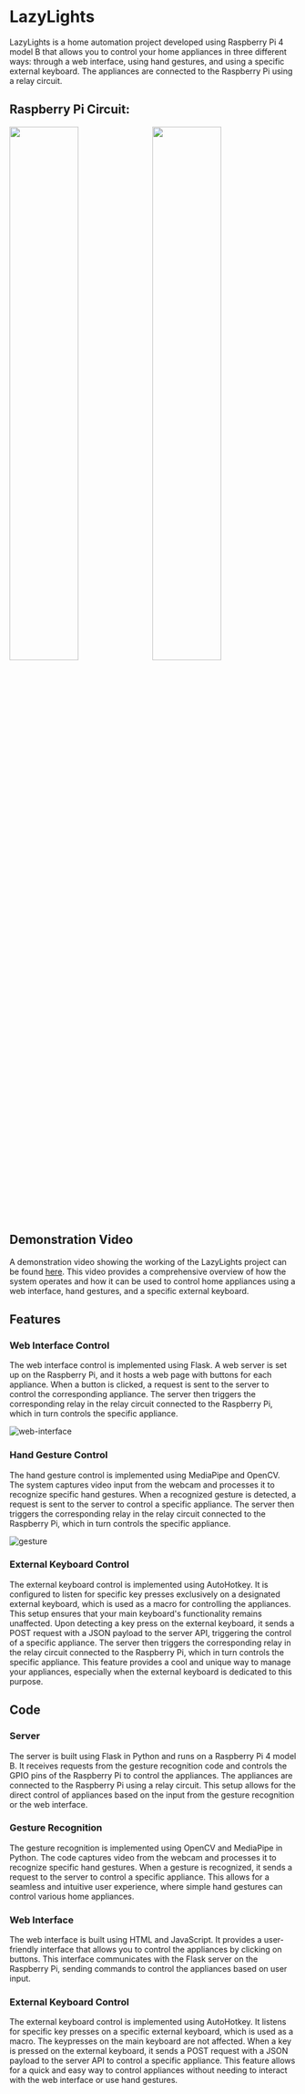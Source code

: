 # LazyLights
LazyLights is a home automation project developed using Raspberry Pi 4 model B that allows you to control your home appliances in three different ways: through a web interface, using hand gestures, and using a specific external keyboard. The appliances are connected to the Raspberry Pi using a relay circuit.

## Raspberry Pi Circuit:
<p>
<img src="https://github.com/BlurryFace04/LazyLights/assets/64888928/6cdca357-bf3d-403e-a836-5f66841bf46c" width="49%" height="49%" />
<img src="https://github.com/BlurryFace04/LazyLights/assets/64888928/009b9a30-80bf-4e08-b838-03c92f31509c" width="49%" height="49%" />
<p>

## Demonstration Video
A demonstration video showing the working of the LazyLights project can be found [here](https://www.loom.com/share/fbee2d600988498793cb7d160198f58c?sid=c427d217-d654-443a-b4fa-3e4481d0208e). This video provides a comprehensive overview of how the system operates and how it can be used to control home appliances using a web interface, hand gestures, and a specific external keyboard.

## Features
### Web Interface Control
The web interface control is implemented using Flask. A web server is set up on the Raspberry Pi, and it hosts a web page with buttons for each appliance. When a button is clicked, a request is sent to the server to control the corresponding appliance. The server then triggers the corresponding relay in the relay circuit connected to the Raspberry Pi, which in turn controls the specific appliance.

![web-interface](https://github.com/BlurryFace04/LazyLights/assets/64888928/f4c4514a-170c-4f5d-ae79-b22166f52a34)

### Hand Gesture Control
The hand gesture control is implemented using MediaPipe and OpenCV. The system captures video input from the webcam and processes it to recognize specific hand gestures. When a recognized gesture is detected, a request is sent to the server to control a specific appliance. The server then triggers the corresponding relay in the relay circuit connected to the Raspberry Pi, which in turn controls the specific appliance.

![gesture](https://github.com/BlurryFace04/LazyLights/assets/64888928/75c51c72-593c-4aa5-93da-fd5937c2d71a)

### External Keyboard Control
The external keyboard control is implemented using AutoHotkey. It is configured to listen for specific key presses exclusively on a designated external keyboard, which is used as a macro for controlling the appliances. This setup ensures that your main keyboard's functionality remains unaffected. Upon detecting a key press on the external keyboard, it sends a POST request with a JSON payload to the server API, triggering the control of a specific appliance. The server then triggers the corresponding relay in the relay circuit connected to the Raspberry Pi, which in turn controls the specific appliance. This feature provides a cool and unique way to manage your appliances, especially when the external keyboard is dedicated to this purpose.

## Code
### Server
The server is built using Flask in Python and runs on a Raspberry Pi 4 model B. It receives requests from the gesture recognition code and controls the GPIO pins of the Raspberry Pi to control the appliances. The appliances are connected to the Raspberry Pi using a relay circuit. This setup allows for the direct control of appliances based on the input from the gesture recognition or the web interface.

### Gesture Recognition
The gesture recognition is implemented using OpenCV and MediaPipe in Python. The code captures video from the webcam and processes it to recognize specific hand gestures. When a gesture is recognized, it sends a request to the server to control a specific appliance. This allows for a seamless and intuitive user experience, where simple hand gestures can control various home appliances.

### Web Interface
The web interface is built using HTML and JavaScript. It provides a user-friendly interface that allows you to control the appliances by clicking on buttons. This interface communicates with the Flask server on the Raspberry Pi, sending commands to control the appliances based on user input.

### External Keyboard Control
The external keyboard control is implemented using AutoHotkey. It listens for specific key presses on a specific external keyboard, which is used as a macro. The keypresses on the main keyboard are not affected. When a key is pressed on the external keyboard, it sends a POST request with a JSON payload to the server API to control a specific appliance. This feature allows for a quick and easy way to control appliances without needing to interact with the web interface or use hand gestures.
